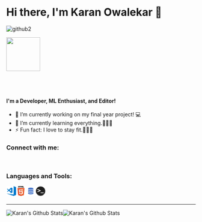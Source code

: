 # Hi there, I'm Karan Owalekar 👋
![github2](https://user-images.githubusercontent.com/68480967/109786506-3b008c00-7c33-11eb-8b3b-4366dff5e87d.png)

<img src="https://media.giphy.com/media/h4wcTPQspvF2hi92FB/giphy.gif" width=90 height=90> 

[<img align="left" alt="" width="4px" src="https://upload.wikimedia.org/wikipedia/en/thumb/9/98/Blank_button.svg/1200px-Blank_button.svg.png" />](https://karan-owalekar.web.app/#/)
[<img align="left" alt="" width="40px" src="https://user-images.githubusercontent.com/68480967/106253825-07020780-623e-11eb-9f7b-9455c67845a2.png" />](https://karan-owalekar.web.app/#/)

<br />
<br />

#### I'm a Developer, ML Enthusiast, and Editor!
- 🔭 I’m currently working on my final year project! 💻
- 🌱 I’m currently learning everything.🤣🤣🤣
- ⚡ Fun fact: I love to stay fit.🏋🏻‍♂️

### Connect with me:

[<img align="left" alt="" width="22px" src="https://user-images.githubusercontent.com/68480967/106260151-15542180-6246-11eb-823f-fd9f789a6600.png"/>](https://www.linkedin.com/in/karan-owalekar/)
[<img align="left" alt="" width="22px" src="https://user-images.githubusercontent.com/68480967/106260135-1422f480-6246-11eb-91b1-8c8a5738645f.png"/>](https://stackoverflow.com/users/13592012/karan-owalekar)
[<img align="left" alt="" width="22px" src="https://user-images.githubusercontent.com/68480967/106260141-1422f480-6246-11eb-9938-2b1b000b3da1.png" />](https://www.hackerrank.com/KaranOwalekar)
[<img align="left" alt="" width="22px" src="https://user-images.githubusercontent.com/68480967/106260148-15542180-6246-11eb-996d-13ce12d3f42e.png" />](https://twitter.com/karan_owalekar)
[<img align="left" alt="" width="22px" src="https://user-images.githubusercontent.com/68480967/106260126-12593100-6246-11eb-950e-26833d210a25.png" />](https://www.instagram.com/_.k_a_r_a_n.__/)

<br />

### Languages and Tools:

[<img align="left" alt="" width="26px" src="https://raw.githubusercontent.com/github/explore/80688e429a7d4ef2fca1e82350fe8e3517d3494d/topics/visual-studio-code/visual-studio-code.png" />](https://code.visualstudio.com/)
[<img align="left" alt="" width="26px" src="https://user-images.githubusercontent.com/68480967/106250537-c6a08a80-6239-11eb-9829-926b54b3ae2d.png" />](https://www.anaconda.com/)
[<img align="left" alt="" width="26px" src="https://encrypted-tbn0.gstatic.com/images?q=tbn%3AANd9GcTozpDAY82-mtxcsu4tZPhzgAnpLOhifxRBFg&usqp=CAU" />](https://www.adobe.com/in/products/photoshop.html?gclid=CjwKCAjw1K75BRAEEiwAd41h1Oc2e4chxmX7JpYKZbTqlxYQX-RjlAMvqFW5v_FnqUC1nmRpLjzcQRoCGN0QAvD_BwE&sdid=SGDJMMG3&mv=search&ef_id=CjwKCAjw1K75BRAEEiwAd41h1Oc2e4chxmX7JpYKZbTqlxYQX-RjlAMvqFW5v_FnqUC1nmRpLjzcQRoCGN0QAvD_BwE:G:s&s_kwcid=AL!3085!3!444587836691!e!!g!!photoshop!221441588!17534749028)
[<img align="left" alt="" width="26px" src="https://img.pngio.com/buy-adobe-education-contact-multiblue-and-receive-discounts-for-is-there-png-in-adobe-illustrator-600_600.png" />](https://www.adobe.com/in/products/illustrator.html?gclid=CjwKCAjw1K75BRAEEiwAd41h1OHxzML0Gt0vdVuSznO69fEidwRTn23Um0M6yxlY5XGhpmJsHQ9gtxoC64UQAvD_BwE&sdid=SBNHMR64&mv=search&ef_id=CjwKCAjw1K75BRAEEiwAd41h1OHxzML0Gt0vdVuSznO69fEidwRTn23Um0M6yxlY5XGhpmJsHQ9gtxoC64UQAvD_BwE:G:s&s_kwcid=AL!3085!3!248235017204!e!!g!!illustrator%20adobe!221170148!17525612948)
[<img align="left" alt="" width="26px" src="https://upload.wikimedia.org/wikipedia/commons/thumb/c/c3/Python-logo-notext.svg/110px-Python-logo-notext.svg.png" />](https://www.python.org/)
[<img align="left" alt="" width="26px" src="https://upload.wikimedia.org/wikipedia/commons/thumb/2/2d/Tensorflow_logo.svg/1200px-Tensorflow_logo.svg.png" />](https://www.tensorflow.org/)
[<img align="left" alt="" width="26px" src="https://miro.medium.com/max/1000/1*ilC2Aqp5sZd1wi0CopD1Hw.png" />](https://flutter.dev/)
[<img align="left" alt="" width="26px" src="https://cdn.freebiesupply.com/logos/large/2x/dart-logo-png-transparent.png" />](https://dart.dev/)
[<img align="left" alt="" width="26px" src="https://upload.wikimedia.org/wikipedia/commons/thumb/1/18/ISO_C%2B%2B_Logo.svg/1200px-ISO_C%2B%2B_Logo.svg.png" />]()
[<img align="left" alt="" width="26px" src="https://cdn.iconscout.com/icon/free/png-512/c-programming-569564.png" />]()
[<img align="left" alt="" width="26px" src="https://qph.fs.quoracdn.net/main-qimg-48b7a3d8958565e7aa3ad4dbf2312770.webp" />](https://www.java.com/en/)
<img align="left" alt="" width="26px" src="https://raw.githubusercontent.com/github/explore/80688e429a7d4ef2fca1e82350fe8e3517d3494d/topics/html/html.png" />
<img align="left" alt="" width="26px" src="https://raw.githubusercontent.com/github/explore/80688e429a7d4ef2fca1e82350fe8e3517d3494d/topics/sql/sql.png" />
<img align="left" alt="" width="26px" src="https://raw.githubusercontent.com/github/explore/80688e429a7d4ef2fca1e82350fe8e3517d3494d/topics/terminal/terminal.png" />

<br />
<br />

---

<img align="left" alt="Karan's Github Stats" height=175px src="https://github-readme-stats.vercel.app/api?username=karan-owalekar&show_icons=true&hide_border=true&theme=tokyonight " />
<img align="left" alt="Karan's Github Stats" height=175px src="https://github-readme-stats.vercel.app/api/top-langs/?username=karan-owalekar&show_icons=true&hide_border=true&theme=tokyonight" />
